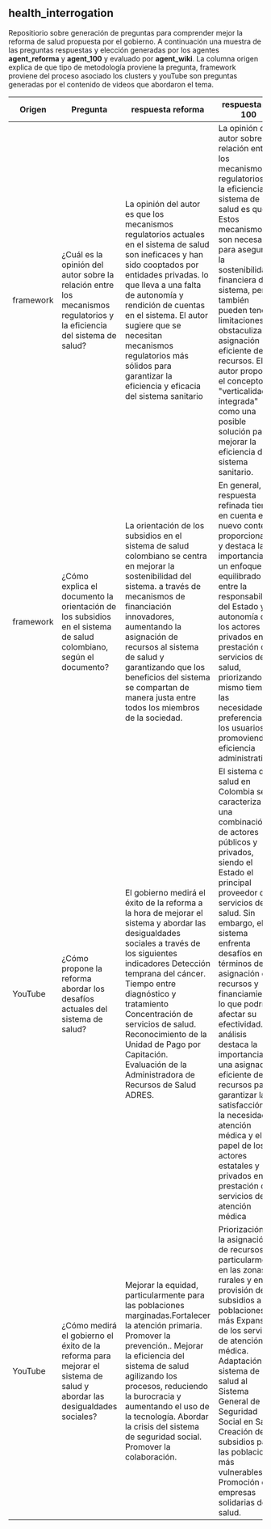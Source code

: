 ## health_interrogation
Repositiorio sobre generación de preguntas para comprender mejor la reforma de salud propuesta por el gobierno. A continuación una muestra de las preguntas respuestas y elección generadas por los agentes **agent_reforma** y **agent_100** y evaluado por  **agent_wiki**. La columna origen explica de que tipo de metodología proviene la pregunta, framework proviene del proceso asociado los clusters y youTube son preguntas generadas por el contenido de videos que abordaron el tema.


|     Origen   |         Pregunta       |     respuesta reforma  |  respuesta ley 100     |    Elección   |
|--------------|------------------------|------------------------|------------------------|---------------|
| framework    | ¿Cuál es la opinión del autor sobre la relación entre los mecanismos regulatorios y la eficiencia del sistema de salud?      | La opinión del autor es que los mecanismos regulatorios actuales en el sistema de salud son ineficaces y han sido cooptados por entidades privadas. lo que lleva a una falta de autonomía y rendición de cuentas en el sistema. El autor sugiere que se necesitan mecanismos regulatorios más sólidos para garantizar la eficiencia y eficacia del sistema sanitario| La opinión del autor sobre la relación entre los mecanismos regulatorios y la eficiencia del sistema de salud es que Estos mecanismos son necesarios para asegurar la sostenibilidad financiera del sistema, pero también pueden tener limitaciones y obstaculizar la asignación eficiente de recursos. El autor propone el concepto de "verticalidad integrada" como una posible solución para mejorar la eficiencia del sistema sanitario. |        Ley 100      |
| framework    | ¿Cómo explica el documento la orientación de los subsidios en el sistema de salud colombiano, según el documento?  | La orientación de los subsidios en el sistema de salud colombiano se centra en mejorar la sostenibilidad del sistema. a través de mecanismos de financiación innovadores, aumentando la asignación de recursos al sistema de salud y garantizando que los beneficios del sistema se compartan de manera justa entre todos los miembros de la sociedad.|En general, la respuesta refinada tiene en cuenta el nuevo contexto proporcionado y destaca la importancia de un enfoque equilibrado entre la responsabilidad del Estado y la autonomía de los actores privados en la prestación de servicios de salud, priorizando al mismo tiempo las necesidades y preferencias de los usuarios y promoviendo la eficiencia administrativa  |  Reforma   |
| YouTube      | ¿Cómo propone la reforma abordar los desafíos actuales del sistema de salud?      | El gobierno medirá el éxito de la reforma a la hora de mejorar el sistema y abordar las desigualdades sociales a través de los siguientes indicadores Detección temprana del cáncer. Tiempo entre diagnóstico y tratamiento Concentración de servicios de salud. Reconocimiento de la Unidad de Pago por Capitación. Evaluación de la Administradora de Recursos de Salud ADRES.|El sistema de salud en Colombia se caracteriza por una combinación de actores públicos y privados, siendo el Estado el principal proveedor de servicios de salud. Sin embargo, el sistema enfrenta desafíos en términos de asignación de recursos y financiamiento, lo que podría afectar su efectividad. El análisis destaca la importancia de una asignación eficiente de recursos para garantizar la satisfacción de la necesidad de atención médica y el papel de los actores estatales y privados en la prestación de servicios de atención médica|reforma|
| YouTube      | ¿Cómo medirá el gobierno el éxito de la reforma para mejorar el sistema de salud y abordar las desigualdades sociales?      |Mejorar la equidad, particularmente para las poblaciones marginadas.Fortalecer la atención primaria. Promover la prevención.. Mejorar la eficiencia del sistema de salud agilizando los procesos, reduciendo la burocracia y aumentando el uso de la tecnología. Abordar la crisis del sistema de seguridad social. Promover la colaboración.|Priorización de la asignación de recursos, particularmente en las zonas rurales y en la provisión de subsidios a las poblaciones más Expansión de los servicios de atención médica. Adaptación del sistema de salud al Sistema General de Seguridad Social en Salud. Creación de subsidios para las poblaciones más vulnerables. Promoción de empresas solidarias de salud.|ley 100|

